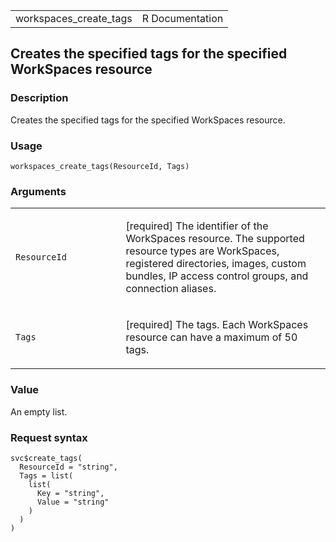 <table style="width: 100%;">
<tbody>
<tr class="odd">
<td>workspaces_create_tags</td>
<td style="text-align: right;">R Documentation</td>
</tr>
</tbody>
</table>

## Creates the specified tags for the specified WorkSpaces resource

### Description

Creates the specified tags for the specified WorkSpaces resource.

### Usage

    workspaces_create_tags(ResourceId, Tags)

### Arguments

<table>
<colgroup>
<col style="width: 35%" />
<col style="width: 65%" />
</colgroup>
<tbody>
<tr class="odd">
<td><code
id="workspaces_create_tags_:_ResourceId">ResourceId</code></td>
<td><p>[required] The identifier of the WorkSpaces resource. The
supported resource types are WorkSpaces, registered directories, images,
custom bundles, IP access control groups, and connection
aliases.</p></td>
</tr>
<tr class="even">
<td><code id="workspaces_create_tags_:_Tags">Tags</code></td>
<td><p>[required] The tags. Each WorkSpaces resource can have a maximum
of 50 tags.</p></td>
</tr>
</tbody>
</table>

### Value

An empty list.

### Request syntax

    svc$create_tags(
      ResourceId = "string",
      Tags = list(
        list(
          Key = "string",
          Value = "string"
        )
      )
    )

